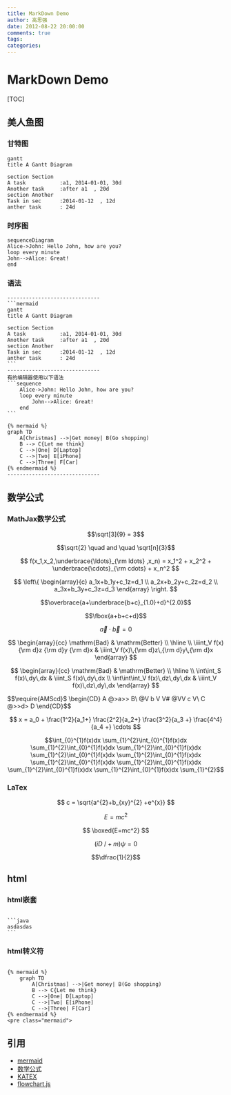 ```yaml
---
title: MarkDown Demo
author: 高思强
date: 2012-08-22 20:00:00
comments: true
tags:
categories:
---
```


# MarkDown Demo
[TOC]
## 美人鱼图

### 甘特图

```mermaid
gantt
title A Gantt Diagram

section Section
A task           :a1, 2014-01-01, 30d
Another task     :after a1  , 20d
section Another
Task in sec      :2014-01-12  , 12d
anther task      : 24d
```

### 时序图
```mermaid
sequenceDiagram
Alice->John: Hello John, how are you?
loop every minute
John-->Alice: Great!
end
```


### 语法


	------------------------------
	```mermaid
	gantt
	title A Gantt Diagram
	
	section Section
	A task           :a1, 2014-01-01, 30d
	Another task     :after a1  , 20d
	section Another
	Task in sec      :2014-01-12  , 12d
	anther task      : 24d
	```
	------------------------------
	有的编辑器使用以下语法
	```sequence
	    Alice->John: Hello John, how are you?
	    loop every minute
	        John-->Alice: Great!
	    end
	```
	
	{% mermaid %}
	graph TD
	    A[Christmas] -->|Get money| B(Go shopping)
	    B --> C{Let me think}
	    C -->|One| D[Laptop]
	    C -->|Two| E[iPhone]
	    C -->|Three| F[Car]
	{% endmermaid %}
	------------------------------


## 数学公式
### MathJax数学公式

$$\sqrt[3]{9} = 3$$ 

$$\sqrt{2} \quad and \quad \sqrt[n]{3}$$


$$
f(x_1,x_2,\underbrace{\ldots}_{\rm ldots} ,x_n) = x_1^2 + x_2^2 + \underbrace{\cdots}_{\rm cdots} + x_n^2
$$



$$
\left\{
\begin{array}{c}
a_1x+b_1y+c_1z=d_1 \\ 
a_2x+b_2y+c_2z=d_2 \\ 
a_3x+b_3y+c_3z=d_3
\end{array}
\right. 
$$


$$\overbrace{a+\underbrace{b+c}_{1.0}+d}^{2.0}$$


$$\fbox{a+b+c+d}$$

$$\vec{a} \cdot \vec{b}=0$$


$$
\begin{array}{cc}
\mathrm{Bad} & \mathrm{Better} \\
\hline \\
\iiint_V f(x){\rm d}z {\rm d}y {\rm d}x & \iiint_V f(x)\,{\rm d}z\,{\rm d}y\,{\rm d}x
\end{array}
$$

$$
\begin{array}{cc}
\mathrm{Bad} & \mathrm{Better} \\
\hline \\
\int\int_S f(x)\,dy\,dx & \iint_S f(x)\,dy\,dx \\
\int\int\int_V f(x)\,dz\,dy\,dx & \iiint_V f(x)\,dz\,dy\,dx
\end{array}
$$

$$\require{AMScd}$
\begin{CD}
    A @>a>> B\\
    @V b V V\# @VV c V\\
    C @>>d> D
\end{CD}$$

$$
x = a_0 + \frac{1^2}{a_1+}
          \frac{2^2}{a_2+}
          \frac{3^2}{a_3 +} \frac{4^4}{a_4 +} \cdots
$$

$$\int_{0}^{1}f(x)dx \sum_{1}^{2}\int_{0}^{1}f(x)dx \sum_{1}^{2}\int_{0}^{1}f(x)dx \sum_{1}^{2}\int_{0}^{1}f(x)dx \sum_{1}^{2}\int_{0}^{1}f(x)dx \sum_{1}^{2}\int_{0}^{1}f(x)dx \sum_{1}^{2}\int_{0}^{1}f(x)dx \sum_{1}^{2}\int_{0}^{1}f(x)dx \sum_{1}^{2}\int_{0}^{1}f(x)dx \sum_{1}^{2}\int_{0}^{1}f(x)dx \sum_{1}^{2}$$


### LaTex

$$ c = \sqrt{a^{2}+b_{xy}^{2} +e^{x}} $$

$$E = mc^2 $$

$$ \boxed{E=mc^2} $$

$$\left(iD\!\!\!/+m\right)\psi = 0$$

$$\dfrac{1}{2}$$

## html
### html嵌套

<pre><code>
```java
asdasdas
```
</code></pre>

### html转义符
<pre><code>
&#123;% mermaid %&#125;
	graph TD
	    A[Christmas] -->|Get money| B(Go shopping)
	    B --> C&#123;Let me think&#125;
	    C -->|One| D[Laptop]
	    C -->|Two| E[iPhone]
	    C -->|Three| F[Car]
&#123;% endmermaid %&#125;
&lt;pre class=&quot;mermaid&quot;&gt;
</code></pre>

## 引用
- [mermaid](https://github.com/mermaid-js/mermaid)
- [数学公式](https://www.zybuluo.com/codeep/note/163962)
- [KATEX](https://katex.org/)
- [flowchart.js](http://flowchart.js.org/)